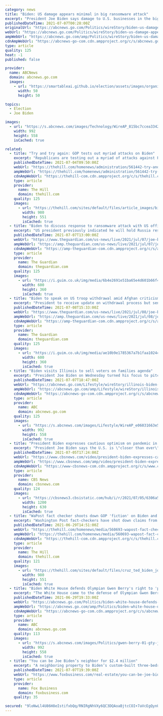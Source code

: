 ```yaml
---
category: news
title: "Biden: US damage appears minimal in big ransomware attack"
excerpt: "President Joe Biden says damage to U.S. businesses in the biggest ransomware attack on record appears to be minimal but information is still incomplete WASHINGTON -- President Joe Biden said ..."
publishedDateTime: 2021-07-07T00:28:00Z
originalUrl: "https://abcnews.go.com/Politics/wireStory/biden-us-damage-appears-minimal-big-ransomware-attack-78698595"
webUrl: "https://abcnews.go.com/Politics/wireStory/biden-us-damage-appears-minimal-big-ransomware-attack-78698595"
ampWebUrl: "https://abcnews.go.com/amp/Politics/wireStory/biden-us-damage-appears-minimal-big-ransomware-attack-78698595"
cdnAmpWebUrl: "https://abcnews-go-com.cdn.ampproject.org/c/s/abcnews.go.com/amp/Politics/wireStory/biden-us-damage-appears-minimal-big-ransomware-attack-78698595"
type: article
quality: 125
heat: -1
published: false

provider:
  name: ABCNews
  domain: abcnews.go.com
  images:
    - url: "https://smartableai.github.io/election/assets/images/organizations/abcnews.go.com-50x50.jpg"
      width: 50
      height: 50

topics:
  - Election
  - Joe Biden

images:
  - url: "https://s.abcnews.com/images/Technology/WireAP_815bc7ccea334212b926a8bdb978f0f7_16x9_992.jpg"
    width: 992
    height: 558
    isCached: true

related:
  - title: "Try and try again: GOP tests out myriad attacks on Biden"
    excerpt: "Republicans are testing out a myriad of attacks against President Biden, trying to turn public opinion against a popular president among key sectors of the electorate in hopes of boosting their chances in the 2022 midterm elections and beyond."
    publishedDateTime: 2021-07-04T09:50:00Z
    webUrl: "https://thehill.com/homenews/administration/561442-try-and-try-again-gop-tests-out-myriad-attacks-on-biden"
    ampWebUrl: "https://thehill.com/homenews/administration/561442-try-and-try-again-gop-tests-out-myriad-attacks-on-biden?amp"
    cdnAmpWebUrl: "https://thehill-com.cdn.ampproject.org/c/s/thehill.com/homenews/administration/561442-try-and-try-again-gop-tests-out-myriad-attacks-on-biden?amp"
    type: article
    provider:
      name: The Hill
      domain: thehill.com
    quality: 125
    images:
      - url: "https://thehill.com/sites/default/files/article_images/bidenjoe_063021getty_biden-gop.jpg"
        width: 980
        height: 551
        isCached: true
  - title: "Biden to discuss response to ransomware attack with US officials – live"
    excerpt: "US president previously indicated he will hold Russia responsible for hosting cyber-attackers"
    publishedDateTime: 2021-07-07T13:00:00Z
    webUrl: "https://www.theguardian.com/us-news/live/2021/jul/07/joe-biden-ransomware-attack-meeting-russia-latest-updates?page=with:block-60e5ad0b8f08d660ba38cc76"
    ampWebUrl: "https://amp.theguardian.com/us-news/live/2021/jul/07/joe-biden-ransomware-attack-meeting-russia-latest-updates"
    cdnAmpWebUrl: "https://amp-theguardian-com.cdn.ampproject.org/c/s/amp.theguardian.com/us-news/live/2021/jul/07/joe-biden-ransomware-attack-meeting-russia-latest-updates"
    type: article
    provider:
      name: The Guardian
      domain: theguardian.com
    quality: 125
    images:
      - url: "https://i.guim.co.uk/img/media/6b4e2691e51ba65e4d601b66f461c852fb7853f9/0_0_5373_3227/master/5373.jpg?width=300&quality=45&auto=format&fit=max&dpr=2&s=5e2142326652971b35fb23d6b59df8ed"
        width: 600
        height: 360
        isCached: true
  - title: "Biden to speak on US troop withdrawal amid Afghan criticism – live"
    excerpt: "President to receive update on withdrawal process but senior Afghan officials say process has been rushed – follow all the day’s political news"
    publishedDateTime: 2021-07-08T15:33:00Z
    webUrl: "https://www.theguardian.com/us-news/live/2021/jul/08/joe-biden-us-troop-withdrawal-afghanistan-covid-coronavirus-politics-latest?page=with:block-60e710298f088074caec41bd"
    ampWebUrl: "https://amp.theguardian.com/us-news/live/2021/jul/08/joe-biden-us-troop-withdrawal-afghanistan-covid-coronavirus-politics-latest"
    cdnAmpWebUrl: "https://amp-theguardian-com.cdn.ampproject.org/c/s/amp.theguardian.com/us-news/live/2021/jul/08/joe-biden-us-troop-withdrawal-afghanistan-covid-coronavirus-politics-latest"
    type: article
    provider:
      name: The Guardian
      domain: theguardian.com
    quality: 125
    images:
      - url: "https://i.guim.co.uk/img/media/ae10b9e1785367a7b1faa1024ce72a5229f9fcea/0_8_3500_2101/master/3500.jpg?width=300&quality=45&auto=format&fit=max&dpr=2&s=d516dae9dfb152c5670c92c44e38ee82"
        width: 600
        height: 360
        isCached: true
  - title: "Biden visits Illinois to sell voters on families agenda"
    excerpt: "President Joe Biden on Wednesday turned his focus to pitching his proposed investments in families and education, using a visit to a community college in an"
    publishedDateTime: 2021-07-07T18:47:00Z
    webUrl: "https://abcnews.go.com/Lifestyle/wireStory/illinois-biden-push-money-families-child-care-78704968"
    ampWebUrl: "https://abcnews.go.com/amp/Lifestyle/wireStory/illinois-biden-push-money-families-child-care-78704968"
    cdnAmpWebUrl: "https://abcnews-go-com.cdn.ampproject.org/c/s/abcnews.go.com/amp/Lifestyle/wireStory/illinois-biden-push-money-families-child-care-78704968"
    type: article
    provider:
      name: ABC
      domain: abcnews.go.com
    quality: 125
    images:
      - url: "https://s.abcnews.com/images/Lifestyle/WireAP_e06031663e564e228662c3b871d5fcca_16x9_992.jpg"
        width: 992
        height: 558
        isCached: true
  - title: "President Biden expresses cautious optimism on pandemic in July 4 address"
    excerpt: "President Joe Biden says the U.S. is \"closer than ever\" to beating COVID-19 as he warns Americans the pandemic is not yet over. Sean Sullivan of the Washington Post spoke with CBSN's Caitlin Huey-Burns about the message coming from the White House."
    publishedDateTime: 2021-07-05T17:24:00Z
    webUrl: "https://www.cbsnews.com/video/president-biden-expresses-cautious-optimism-on-pandemic-in-july-4th-address/"
    ampWebUrl: "https://www.cbsnews.com/amp/video/president-biden-expresses-cautious-optimism-on-pandemic-in-july-4th-address/"
    cdnAmpWebUrl: "https://www-cbsnews-com.cdn.ampproject.org/c/s/www.cbsnews.com/amp/video/president-biden-expresses-cautious-optimism-on-pandemic-in-july-4th-address/"
    type: article
    provider:
      name: CBS News
      domain: cbsnews.com
    quality: 124
    images:
      - url: "https://cbsnews3.cbsistatic.com/hub/i/r/2021/07/05/6306a585-3c5e-43ee-9533-469e02825ec7/thumbnail/1200x630/a171f12d4ab71446a3b714427f4f1cbd/cbsn-fusion-president-biden-expresses-cautious-optimism-on-pandemic-in-july-4th-address-thumbnail-747579-640x360.jpg"
        width: 1200
        height: 630
        isCached: true
  - title: "WaPost fact checker shoots down GOP 'fiction' on Biden and 'defund the police'"
    excerpt: "Washington Post fact-checkers have shot down claims from members of the Republican party in recent months that President Biden supports defunding or disbanding police departments in America."
    publishedDateTime: 2021-06-29T14:51:00Z
    webUrl: "https://thehill.com/homenews/media/560693-wapost-fact-checker-shoots-down-gop-fiction-on-biden-and-defund-the-police"
    ampWebUrl: "https://thehill.com/homenews/media/560693-wapost-fact-checker-shoots-down-gop-fiction-on-biden-and-defund-the-police?amp"
    cdnAmpWebUrl: "https://thehill-com.cdn.ampproject.org/c/s/thehill.com/homenews/media/560693-wapost-fact-checker-shoots-down-gop-fiction-on-biden-and-defund-the-police?amp"
    type: article
    provider:
      name: The Hill
      domain: thehill.com
    quality: 121
    images:
      - url: "https://thehill.com/sites/default/files/cruz_ted_biden_joe032221.png"
        width: 980
        height: 551
        isCached: true
  - title: "Biden White House defends Olympian Gwen Berry's right to 'peacefully protest' amid GOP attacks"
    excerpt: "The White House came to the defense of Olympian Gwen Berry after some Republicans called for her removal from Team USA over a demonstration at trials."
    publishedDateTime: 2021-06-29T19:33:00Z
    webUrl: "https://abcnews.go.com/Politics/biden-white-house-defends-olympian-gwen-berrys-peacefully/story?id=78555341"
    ampWebUrl: "https://abcnews.go.com/amp/Politics/biden-white-house-defends-olympian-gwen-berrys-peacefully/story?id=78555341"
    cdnAmpWebUrl: "https://abcnews-go-com.cdn.ampproject.org/c/s/abcnews.go.com/amp/Politics/biden-white-house-defends-olympian-gwen-berrys-peacefully/story?id=78555341"
    type: article
    provider:
      name: ABC
      domain: abcnews.go.com
    quality: 113
    images:
      - url: "https://s.abcnews.com/images/Politics/gwen-berry-01-gty-jc-210629_1624987414231_hpMain_16x9_992.jpg"
        width: 992
        height: 558
        isCached: true
  - title: "You can be Joe Biden’s neighbor for $2.4 million"
    excerpt: "A neighboring property to Biden’s custom-built three-bedroom, four-and-a-half bathroom Wilmington, Delaware home was listed Monday for $2.39 million, according to Realtor.com."
    publishedDateTime: 2021-07-07T19:39:00Z
    webUrl: "https://www.foxbusiness.com/real-estate/you-can-be-joe-bidens-neighbor-for-2-4-million"
    type: article
    provider:
      name: Fox Business
      domain: foxbusiness.com
    quality: 35

secured: "9loNwLl4U86H8eIstifxbQq/RNIRgNhVXy6QC3DQAoaBjtcCOI+7aVcEgQynUIdJKOgpTPe86KGBGSXWxCSljy6rNjhwiqBk+Cg1x+Q9/N9BziOPL2D390V9MiGKil5T9XnmKRXzMh4XmA2nxBjnfAChzjo1VmSAQYOverrHpdqZjJxrktF8oWXURlwDYSd7TLK95Lmf9WOL0qKl/92k5YCZtm5kIhksz1kz7k8Hqs6ktKrnTQkOcUrOLhqUE5BtG5Adj6Bp3smbLo+w+pKFvDzglFrCqI/hZemyAw2hE0mgjtf7Wel838j4LNLZfWnnCprYvlyxKtut1ZV0tyo/d9BhdBSE0cbxQk4FDl5K8s0=;KWiMyVvzaUR65NQGqx9X+g=="
---
```


